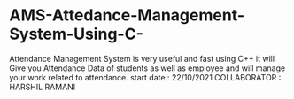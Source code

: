 # AMS-Attedance-Management-System-Using-C-
Attendance Management System is very useful and fast using C++ it will Give you Attendance Data of students as well as employee and will manage your work related to attendance.
start date : 22/10/2021
COLLABORATOR : HARSHIL RAMANI
